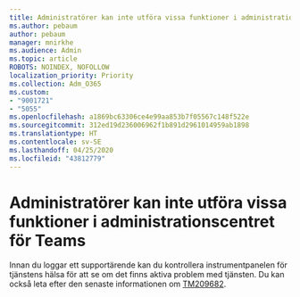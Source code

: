 ```yaml
---
title: Administratörer kan inte utföra vissa funktioner i administrationscentret för Teams
ms.author: pebaum
author: pebaum
manager: mnirkhe
ms.audience: Admin
ms.topic: article
ROBOTS: NOINDEX, NOFOLLOW
localization_priority: Priority
ms.collection: Adm_O365
ms.custom:
- "9001721"
- "5055"
ms.openlocfilehash: a1869bc63306ce4e99aa853b7f05567c148f522e
ms.sourcegitcommit: 312ed19d236006962f1b891d2961014959ab1898
ms.translationtype: HT
ms.contentlocale: sv-SE
ms.lasthandoff: 04/25/2020
ms.locfileid: "43812779"
---
```

# <a name="admins-unable-to-perform-certain-functions-in-the-teams-admin-center"></a>Administratörer kan inte utföra vissa funktioner i administrationscentret för Teams

Innan du loggar ett supportärende kan du kontrollera instrumentpanelen för tjänstens hälsa för att se om det finns aktiva problem med tjänsten. Du kan också leta efter den senaste informationen om [TM209682](https://admin.microsoft.com/AdminPortal/Home/#/servicehealth?eventid=TM209682).
